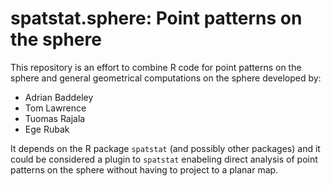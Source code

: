 # spatstat.sphere: Point patterns on the sphere

This repository is an effort to combine R code for point patterns on the sphere
and general geometrical computations on the sphere developed by:

- Adrian Baddeley
- Tom Lawrence
- Tuomas Rajala
- Ege Rubak

It depends on the R package `spatstat` (and possibly other packages) and it
could be considered a plugin to `spatstat` enabeling direct analysis of point
patterns on the sphere without having to project to a planar map.

